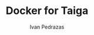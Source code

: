 ---
title: "Docker for Taiga"
author: "Ivan Pedrazas"
github_author: "@ipedrazas"
license: "Licencia"
description: "Docker scripts to run your own Taiga"
contribution_url: "https://github.com/ipedrazas/taiga-docker"
created_date: 2020-10-05T12:58:11+02:00
last_updated_date: 2020-10-05T12:58:11+02:00
integrated: true
compatibility: ["taiga5"]
contribution_tags: ["docker", "integration"]
---